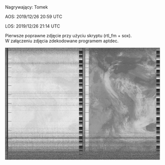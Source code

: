 Nagrywający: Tomek

AOS: 2019/12/26 20:59 UTC

LOS: 2019/12/26 21:14 UTC

Pierwsze poprawne zdjęcie przy użyciu skryptu (rtl_fm + sox).  
W załączeniu zdjęcia zdekodowane programem aptdec.

![fotka](output2.png)



